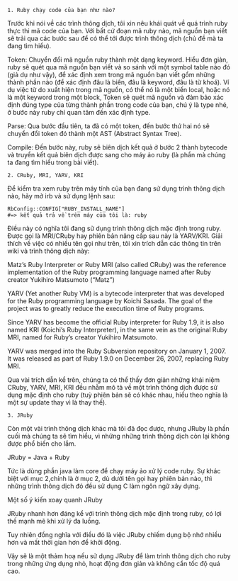 `1. Ruby chạy code của bạn như nào?`

Trước khi nói về các trình thông dịch, tôi xin nêu khái quát về quá trình ruby thực thi mã code của bạn.
Với bất cứ đoạn mã ruby nào, mã nguồn bạn viết sẽ trải qua các bước sau để có thể tới được trình thông dịch (chủ đề mà ta đang tìm hiểu).

Token:
Chuyển đổi mã nguồn ruby thành một dạng keyword. Hiểu đơn giản, ruby sẽ quét qua mã nguồn bạn viết và so sánh với một symbol table nào đó (giả dụ như vậy), để xác định xem trong mã nguồn bạn viết gồm những thành phần nào (để xác định đâu là biến, đâu là keyword, đâu là từ khoá). Ví dụ việc từ do xuất hiện trong mã nguồn, có thể nó là một biến local, hoặc nó là một keyword trong một block, Token sẽ quét mã nguồn và đảm bảo xác định đúng type của từng thành phần trong code của bạn, chú ý là type nhé, ở bước này ruby chỉ quan tâm đến xác định type.

Parse: Qua bước đầu tiên, ta đã có một token, đến bước thứ hai nó sẽ chuyển đổi token đó thành một AST (Abstract Syntax Tree).

Compile: Đến bước này, ruby sẽ biên dịch kết quả ở bước 2 thành bytecode và truyền kết quả biên dịch được sang cho máy ảo ruby (là phần mà chúng ta đang tìm hiểu trong bài viết).

`2. CRuby, MRI, YARV, KRI`

Để kiểm tra xem ruby trên máy tính của bạn đang sử dụng trình thông dịch nào, hãy mở irb và sử dụng lệnh sau:

```
RbConfig::CONFIG["RUBY_INSTALL_NAME"]
#=> kết quả trả về trên máy của tôi là: ruby
```

Điều này có nghĩa tôi đang sử dụng trình thông dịch mặc định trong ruby. Được gọi là MRI/CRuby hay phiên bản nâng cấp sau này là YARV/KRI. Giải thích về việc có nhiều tên gọi như trên, tôi xin trích dẫn các thông tin trên wiki và trình thông dịch này:

Matz’s Ruby Interpreter or Ruby MRI (also called CRuby) was the reference implementation of the Ruby programming language named after Ruby creator Yukihiro Matsumoto (“Matz”)

YARV (Yet another Ruby VM) is a bytecode interpreter that was developed for the Ruby programming language by Koichi Sasada. The goal of the project was to greatly reduce the execution time of Ruby programs.

Since YARV has become the official Ruby interpreter for Ruby 1.9, it is also named KRI (Koichi’s Ruby Interpreter), in the same vein as the original Ruby MRI, named for Ruby’s creator Yukihiro Matsumoto.

YARV was merged into the Ruby Subversion repository on January 1, 2007. It was released as part of Ruby 1.9.0 on December 26, 2007, replacing Ruby MRI.

Qua vài trích dẫn kể trên, chúng ta có thể thấy đơn giản những khái niệm CRuby, YARV, MRI, KRI đều nhằm mô tả về một trình thông dịch được sử dụng mặc định cho ruby (tuỳ phiên bản sẽ có khác nhau, hiểu theo nghĩa là một sự update thay vì là thay thế).

`3. JRuby`

Còn một vài trình thông dịch khác mà tôi đã đọc được, nhưng JRuby là phần cuối mà chúng ta sẽ tìm hiểu, vì những những trình thông dịch còn lại không được phổ biến cho lắm.

JRuby = Java + Ruby

Tức là dùng phần java làm core để chạy máy ảo xử lý code ruby. Sự khác biệt với mục 2,chính là ở mục 2, dù dưới tên gọi hay phiên bản nào, thì những trình thông dịch đó đều sử dụng C làm ngôn ngữ xây dựng.

Một số ý kiến xoay quanh JRuby

JRuby nhanh hơn đáng kể với trình thông dịch mặc định trong ruby, có lợi thế mạnh mẽ khi xử lý đa luồng.

Tuy nhiên đồng nghĩa với điều đó là việc JRuby chiếm dụng bộ nhớ nhiều hơn và mất thời gian hơn để khởi động.

Vậy sẽ là một thảm hoạ nếu sử dụng JRuby để làm trình thông dịch cho ruby trong những ứng dụng nhỏ, hoạt động đơn giản và không cần tốc độ quá cao.
